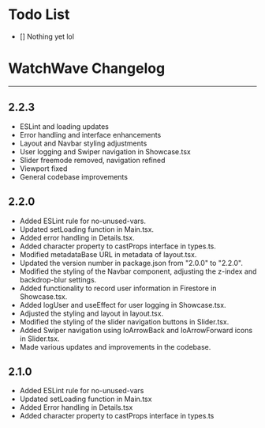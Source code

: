 # Todo List

-   [] Nothing yet lol

# WatchWave Changelog

---

## 2.2.3

-   ESLint and loading updates
-   Error handling and interface enhancements
-   Layout and Navbar styling adjustments
-   User logging and Swiper navigation in Showcase.tsx
-   Slider freemode removed, navigation refined
-   Viewport fixed
-   General codebase improvements

## 2.2.0

-   Added ESLint rule for no-unused-vars.
-   Updated setLoading function in Main.tsx.
-   Added error handling in Details.tsx.
-   Added character property to castProps interface in types.ts.
-   Modified metadataBase URL in metadata of layout.tsx.
-   Updated the version number in package.json from "2.0.0" to "2.2.0".
-   Modified the styling of the Navbar component, adjusting the z-index and backdrop-blur settings.
-   Added functionality to record user information in Firestore in Showcase.tsx.
-   Added logUser and useEffect for user logging in Showcase.tsx.
-   Adjusted the styling and layout in layout.tsx.
-   Modified the styling of the slider navigation buttons in Slider.tsx.
-   Added Swiper navigation using IoArrowBack and IoArrowForward icons in Slider.tsx.
-   Made various updates and improvements in the codebase.

## 2.1.0

-   Added ESLint rule for no-unused-vars
-   Updated setLoading function in Main.tsx
-   Added Error handling in Details.tsx
-   Added character property to castProps interface in types.ts
